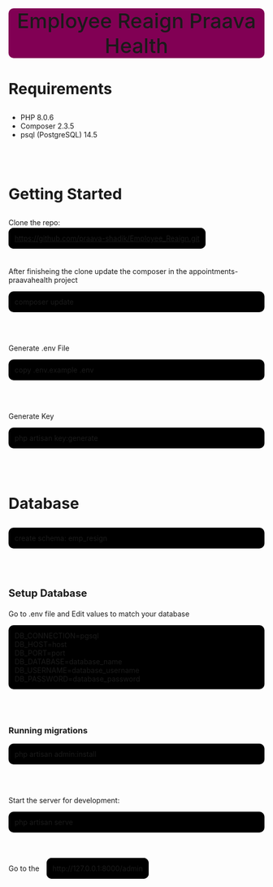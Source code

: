 <h1 style="background:#810054; text-align:center; font-size:40px; font-weight:500; border-radius:10px;">Employee Reaign Praava Health</h1>

<h3 style="font-size:30px;">Requirements</h3>
<ul>
<li>PHP 8.0.6</li>
<li>Composer 2.3.5</li>
<li>psql (PostgreSQL) 14.5</li>
</ul><br><br>

<h3 style="font-size:30px;">Getting Started</h3>
<p>Clone the repo: </p>
<a style="border:2px solid #000; border-radius:10px; background:#000; padding: 10px;" href="https://github.com/praava-shadik/Employee_Reaign.git">https://github.com/praava-shadik/Employee_Reaign.git</a><br><br><br>

<p>After finisheing the clone update the composer in the appointments-praavahealth project</p>
<p style="font-size:14px; border:2px solid #000; border-radius:10px; background:#000; padding: 10px;" >composer update</p><br><br>

<p>Generate .env File</p>
<p style="font-size:14px; border:2px solid #000; border-radius:10px; background:#000; padding: 10px;">copy .env.example .env</p><br><br>

<p>Generate Key</p>
<p style="font-size:14px; border:2px solid #000; border-radius:10px; background:#000; padding: 10px;">php artisan key:generate</p><br><br>

<h3 style="font-size:30px;">Database</h3>
<!-- <p>Create Database</p> -->
<p style="font-size:14px; border:2px solid #000; border-radius:10px; background:#000; padding: 10px;">create schema: emp_resign</p><br><br>

<h3 style="font-size:20px;">Setup Database</h3>
<p>Go to .env file and Edit values to match your database</p>
<p style="font-size:14px; border:2px solid #000; border-radius:10px; background:#000; padding: 10px;">DB_CONNECTION=pgsql<br>
DB_HOST=host<br>
DB_PORT=port<br>
DB_DATABASE=database_name<br>
DB_USERNAME=database_username<br>
DB_PASSWORD=database_password</p><br><br>

<h3>Running migrations</h3>
<p style="font-size:14px; border:2px solid #000; border-radius:10px; background:#000; padding: 10px;">php artisan admin:install</p><br><br>

<p>Start the server for development:</p>
<p style="font-size:14px; border:2px solid #000; border-radius:10px; background:#000; padding: 10px;">php artisan serve</p><br><br>


<p>Go to the <span style="margin-left: 10px; font-size:14px; border:2px solid #000; border-radius:10px; background:#000; padding: 10px;"> http://127.0.0.1:8000/admin </span></p><br>

